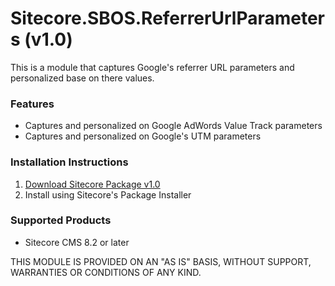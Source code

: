 # Sitecore.SBOS.ReferrerUrlParameters (v1.0)
This is a module that captures Google's referrer URL parameters and personalized base on there values.

### Features

+ Captures and personalized on Google AdWords Value Track parameters
+ Captures and personalized on Google's UTM parameters

### Installation Instructions

1. [Download Sitecore Package v1.0](https://github.com/raseniero/Sitecore.SBOS.ReferrerUrlParameters)
2. Install using Sitecore's Package Installer

### Supported Products
+ Sitecore CMS 8.2 or later

THIS MODULE IS PROVIDED ON AN "AS IS" BASIS, WITHOUT SUPPORT, WARRANTIES OR CONDITIONS OF ANY KIND.
